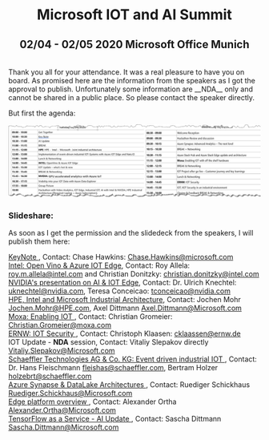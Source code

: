 # <center> Microsoft IOT and AI Summit </center> # 
## <center> 02/04 - 02/05 2020 Microsoft Office Munich </center> ##
<br>
Thank you all for your attendance. It was a real pleasure to have you on board. As promised here are the information from the speakers as I got the approval to publish. Unfortunately some information are __NDA__ only and cannot be shared in a public place. So please contact the speaker directly. 

But first the agenda:

![Agenda](agenda_iotaisummit.jpg)

### Slideshare:

As soon as I get the permission and the slidedeck from the speakers, I will publish them here:

[KeyNote ](https://github.com/DittmannAxel/AI_IOT_Summit_Feb20/blob/master/Keynote_IOT_AI_Summit.pdf), Contact: Chase Hawkins: <Chase.Hawkins@microsoft.com>
<br>
[Intel: Open Vino & Azure IOT Edge](https://github.com/DittmannAxel/AI_IOT_Summit_Feb20/blob/masterIntelOpenVINO_MicrosoftAI_IoTWorkshop.pdf), Contact: Roy Allela: <roy.m.allela@intel.com> and Christian Donitzky: <christian.donitzky@intel.com>   <br>
[NVIDIA's presentation on AI & IOT Edge](https://github.com/DittmannAxel/AI_IOT_Summit_Feb20/blob/master/GPU_Accelerated_Analytics_Azure_IoT.pdf), Contact: Dr. Ulrich Knechtel: <uknechtel@nvidia.com>,  Teresa Conceicao: <tconceicao@nvidia.com> <br>
[HPE, Intel and Microsoft Industrial Architecture](https://github.com/DittmannAxel/AI_IOT_Summit_Feb20/blob/master/HPE_INTEL_MSFT_industrial_architecture.pdf), Contact: Jochen Mohr <Jochen.Mohr@HPE.com>, Axel Dittmann <Axel.Dittmann@Microsoft.com> <br>
[Moxa: Enabling IOT ](https://github.com/DittmannAxel/AI_IOT_Summit_Feb20/blob/master/20200205_MSFT_AI_IoT_Summit_Moxa_v4.2.pdf), Contact: Christian Gromeier: <Christian.Gromeier@moxa.com>
<br>
[ERNW: IOT Security ](https://github.com/DittmannAxel/AI_IOT_Summit_Feb20/blob/master/ERNW_IoTSec_v1.0.pdf), Contact: Christoph Klaasen: <cklaassen@ernw.de>
<br>
IOT Update - __NDA__ session, Contact: Vitaliy Slepakov directly <Vitaliy.Slepakov@Microsoft.com>
<br>
[Schaeffler Technologies AG & Co. KG: Event driven industrial IOT ](https://github.com/DittmannAxel/AI_IOT_Summit_Feb20/blob/master/Schaeffler_AIIoT_Summit310120_p2.pdf), Contact: Dr. Hans Fleischmann <fleishas@schaeffler.com>, Bertram Holzer <holzebrt@schaeffler.com>
<br>
[Azure Synapse & DataLake Architectures ](https://github.com/DittmannAxel/AI_IOT_Summit_Feb20/blob/master/Synapse_ADLSArchitekturen.pdf), Contact: Ruediger Schickhaus <Ruediger.Schickhaus@Microsoft.com>
<br>
[Edge platform overview ](https://github.com/DittmannAxel/AI_IOT_Summit_Feb20/blob/master/EdgePlattformOverview_AI_IoTSummit.pdf), Contact: Alexander Ortha <Alexander.Ortha@Microsoft.com>
<br>
[TensorFlow as a Service - AI Update ](https://github.com/DittmannAxel/AI_IOT_Summit_Feb20/blob/master/TensorFlow_as_a_Service.pdf), Contact: Sascha Dittmann <Sascha.Dittmann@Microsoft.com>
<br>







